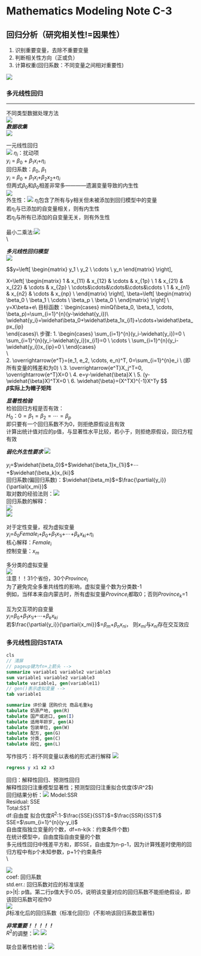 # Mathematics Modeling Note C-3
## 回归分析（研究相关性!=因果性） 

1. 识别重要变量，去除不重要变量  
2. 判断相关性方向（正或负）
3. 计算权重(回归系数：不同变量之间相对重要性)  

![](./picture/1705858471657.png)

### 多元线性回归
------
不同类型数据处理方法  
![](./picture/1705858684781.png)  
***数据收集***   
![](./picture/1705858801939.png)  

一元线性回归  
![](./picture/1705859536232.png) 
$\eta_i$：扰动项     
$y_i$ = $\beta_0$ + $\beta_1x_i$+$\eta_i$    
回归系数：$\beta_0$, $\beta_1$  
$y_i$ = $\beta_0$ + $\beta_1x_i$+$\beta_2x_2$+$\eta_i$   
但两式$\beta_0$和$\beta_0$相差非常多————遗漏变量导致的内生性   
![](./picture/1706089986342.png)   
外生性：![](./picture/1706090894699.png)
$\eta_i$包含了所有与y相关但未被添加到回归模型中的变量   
若$\eta_i$与已添加的自变量相关，则有内生性    
若$\eta_i$与所有已添加的自变量无关，则有外生性   
\
最小二乘法:![](./picture/1706092671191.png)  
\

***多元线性回归模型***   
![](./picture/1706175067738.png)  

$$y=\left[
\begin{matrix}
y_1 \\
y_2 \\
\cdots \\
y_n
\end{matrix}
\right], 

X=\left[
\begin{matrix}
1 & x_{11} & x_{12} & \cdots & x_{1p} \\
1 & x_{21} & x_{22} & \cdots & x_{2p} \\
\cdots&\cdots&\cdots&\cdots&\cdots \\
1 & x_{n1} & x_{n2} & \cdots & x_{np} \\
\end{matrix}
\right],
\beta=\left[
    \begin{matrix}
\beta_0 \\
\beta_1 \\
\cdots \\
\beta_p \\
\beta_0 \\
    \end{matrix}
\right]  \\
y=X\beta+e\\
目标函数：\begin{cases}
minQ(\beta_0, \beta_1, \cdots, \beta_p)=\sum_{i=1}^{n}(y-\widehat{y_i})\\
\widehat{y_i}=\widehat\beta_0+\widehat\beta_1x_{i1}+\cdots+\widehat\beta_px_{ip}  
\end{cases}\\
步骤: 1. \begin{cases}
\sum_{i=1}^{n}(y_i-\widehat{y_i})=0 \\
\sum_{i=1}^{n}(y_i-\widehat{y_i})x_{i1}=0 \\
\cdots \\
\sum_{i=1}^{n}(y_i-\widehat{y_i})x_{ip}=0 \\
\end{cases}  
\\
\
2. \overrightarrow{e^T}=(e_1, e_2, \cdots, e_n)^T, 0=\sum_{i=1}^{n}e_i  \\
(即所有变量的残差和为0)
\\
3. \overrightarrow{e^T}X_j^T=0, \overrightarrow{e^T}X=0 \\
4. e=y-\widehat{\beta}X \\
5. (y-\widehat{\beta}X)^TX=0  \\
6. \widehat{\beta}=(X^TX)^{-1}X^Ty
$$  
**$\widehat{\beta}$实际上为帽子矩阵**   

***显著性检验***   
检验回归方程是否有效：  
$H_0$：$0=\beta_1=\beta_2=\cdots=\beta_p$   
即只要有一个回归系数不为0，则拒绝原假设且有效  
计算出统计值对应的p值，与显著性水平比较，若小于，则拒绝原假设，回归方程有效  

***弱化外生性要求***
![](./picture/1706097915829.png)  
\
$y_i$=$\widehat{\beta_0}$+$\widehat{\beta_1}x_{1i}$+$\cdots$+$\widehat{\beta_k}x_{ki}$  
回归系数(偏回归系数)：$\widehat{\beta_m}$=$\frac{\partial{y_i}}{\partial{x_mi}}$   
取对数的经验法则：![](./picture/1706099548906.png)   
回归系数的解释：  
![](./picture/1706099689467.png)   
![](./picture/1706100126992.png)   
\
对于定性变量，视为虚拟变量  
$y_i$=$\delta_0Female_i$+$\beta_0$+$\beta_1x_{1i}$+$\cdots$+$\beta_kx_{ki}$+$\eta_i$   
核心解释：$Female_i$  
控制变量：$x_m$  

多分类的虚拟变量  
![](./picture/1706101498929.png)  
注意！！31个省份，30个$Province_i$  
为了避免完全多重共线性的影响，虚拟变量个数为分类数-1   
例如，当样本来自内蒙古时，所有虚拟变量$Province_i$都取0；否则$Province_k$=1   
\
互为交互项的自变量   
$y_i$=$\beta_0$+$\beta_1x_{1i}$+$\cdots$+$\beta_kx_{ki}$  
若$\frac{\partial{y_i}}{\partial{x_mi}}$=$\beta_m$+$\beta_nx_{ni}$， 则$x_{mi}$与$x_{ni}$存在交互效应  

### 多元线性回归STATA
```stata
cls 
// 清屏 
// pageup键为fn+上箭头 -->
summarize variable1 variable2 variable3
sum variable1 variable2 variable3
tabulate variable1, gen(variable11) 
// gen()表示虚拟变量 -->
tab variable1
```

```stata
summarize 评价量 团购价元 商品毛重kg
tabulate 奶源产地, gen(R)
tabulate 国产或进口, gen(I)
tabulate 适用年龄岁, gen(A)
tabulate 包装单位, gen(W)
tabulate 配方, gen(G)
tabulate 分类, gen(C)
tabulate 段位, gen(L)
```
写作技巧：将不同变量以表格的形式进行解释
![](./picture/1706167693706.png)

```stata
regress y x1 x2 x3
```
回归：解释性回归、预测性回归   
解释性回归注重模型显著性；预测型回归注重拟合优度($\R^2$)    
回归结果分析：![](./picture/1706172631311.png)
Model:SSR   
Residual: SSE  
Total:SST   
df:自由度 
拟合优度$R^2$:1-$\frac{SSE}{SST}$=$\frac{SSR}{SST}$   
SSE=$\sum_{i=1}^{n}(y-y_i)$   
自由度指独立变量的个数，df=n-k(k：约束条件个数)     
在统计模型中，自由度指自由变量的个数      
多元线性回归中残差平方和，即SSE，自由度为n-p-1，因为计算残差时使用的回归方程中有p个未知参数，p+1个约束条件   
\

![](./picture/1706185442887.png)  
coef: 回归系数   
std.err.: 回归系数对应的标准误差   
p>|t|: p值。第二行p值大于0.05，说明该变量对应的回归系数不能拒绝假设，即该回归系数可视作0   
![](./picture/1706187559947.png)  
$\beta$标准化后的回归系数（标准化回归）(不影响该回归系数显著性)

***非常重要！！！！！***    
$R^2$的调整：![](./picture/1706173889309.png)
![](./picture/1706174001819.png)   
\
联合显著性检验：![](./picture/1706174327875.png)   
